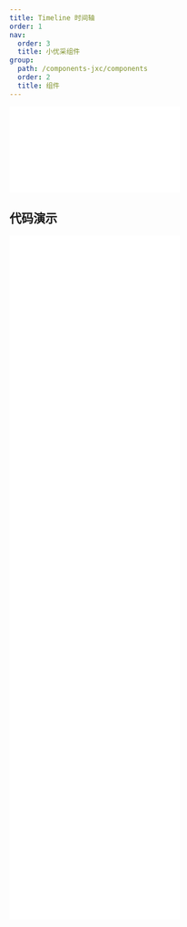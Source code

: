 ```yaml
---
title: Timeline 时间轴
order: 1
nav:
  order: 3
  title: 小优采组件
group:
  path: /components-jxc/components
  order: 2
  title: 组件
---
```


<div>
<embed src="@docs-common/timeline/index.md"></embed>
</div>
        
## 代码演示

<Row gutter=8>

  <Col span=12>
    
  <div class="code-box"><embed src="@abiz-rc-jxc/timeline/demo/alternate-timeline-jxc.md"></embed></div>
          
  <div class="code-box"><embed src="@abiz-rc-jxc/timeline/demo/color-timeline-jxc.md"></embed></div>
          
  <div class="code-box"><embed src="@abiz-rc-jxc/timeline/demo/label-timeline-jxc.md"></embed></div>
          
  <div class="code-box"><embed src="@abiz-rc-jxc/timeline/demo/right-timeline-jxc.md"></embed></div>
          
  </Col>
          
  <Col span=12>
    
  <div class="code-box"><embed src="@abiz-rc-jxc/timeline/demo/basic-timeline-jxc.md"></embed></div>
          
  <div class="code-box"><embed src="@abiz-rc-jxc/timeline/demo/custom-timeline-jxc.md"></embed></div>
          
  <div class="code-box"><embed src="@abiz-rc-jxc/timeline/demo/pending-timeline-jxc.md"></embed></div>
          
  </Col>
          
</Row>
        
<div><embed src="@docs-common/timeline/index-api.md"></embed><div>
        